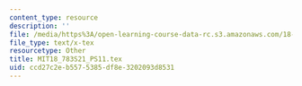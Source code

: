 ```yaml
---
content_type: resource
description: ''
file: /media/https%3A/open-learning-course-data-rc.s3.amazonaws.com/18-783-elliptic-curves-spring-2021/ccd27c2eb5575385df8e3202093d8531_MIT18_783S21_PS11.tex
file_type: text/x-tex
resourcetype: Other
title: MIT18_783S21_PS11.tex
uid: ccd27c2e-b557-5385-df8e-3202093d8531
---
```


